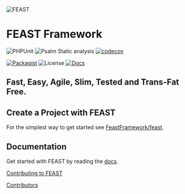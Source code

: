 ![FEAST](logos/feast-transparent-small.png)

# FEAST Framework

![PHPUnit](https://github.com/FeastFramework/framework/workflows/PHPUnit/badge.svg?branch=v2.x)
![Psalm Static analysis](https://github.com/FeastFramework/framework/workflows/Psalm%20Static%20analysis/badge.svg?branch=v2.x)
[![codecov](https://codecov.io/gh/FeastFramework/framework/branch/v2.x/graph/badge.svg?token=FBP2AKLJB3)](https://codecov.io/gh/FeastFramework/framework)

[![Packagist](https://img.shields.io/packagist/php-v/feast/framework/v2.x-dev)](https://packagist.org/packages/feast/framework)
![License](https://img.shields.io/packagist/l/feast/framework.svg)
[![Docs](https://img.shields.io/badge/docs-quickstart-green.svg)](https://docs.feast-framework.com)
## Fast, Easy, Agile, Slim, Tested and Trans-Fat Free.

## Create a Project with FEAST
For the simplest way to get started see [FeastFramework/feast](https://github.com/FeastFramework/Feast).

## Documentation

Get started with FEAST by reading the [docs](https://docs.feast-framework.com).

[Contributing to FEAST](docs/CONTRIBUTING.md)

[Contributors](docs/contributors.md)
